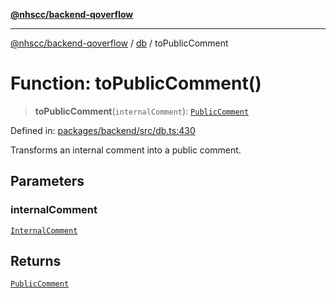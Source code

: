 [**@nhscc/backend-qoverflow**](../../README.md)

***

[@nhscc/backend-qoverflow](../../README.md) / [db](../README.md) / toPublicComment

# Function: toPublicComment()

> **toPublicComment**(`internalComment`): [`PublicComment`](../type-aliases/PublicComment.md)

Defined in: [packages/backend/src/db.ts:430](https://github.com/nhscc/qoverflow.api.hscc.bdpa.org/blob/b629239838bf73900bba2996b8dcfbc432755e21/packages/backend/src/db.ts#L430)

Transforms an internal comment into a public comment.

## Parameters

### internalComment

[`InternalComment`](../type-aliases/InternalComment.md)

## Returns

[`PublicComment`](../type-aliases/PublicComment.md)
